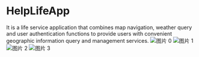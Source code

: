# HelpLifeApp

It  is a life service application that combines map navigation, weather query and user authentication functions to provide users with convenient geographic information query and management services.
![图片 0](./0.png)
![图片 1](./1.png)
![图片 2](./2.png)
![图片 3](./3.png)
